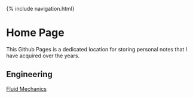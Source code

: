 {% include navigation.html}

# Home Page

This Github Pages is a dedicated location for storing personal notes that I have acquired over the years.

## Engineering
[Fluid Mechanics](https://rprador.github.io/rprador/fluid-mech/fm-topics)

